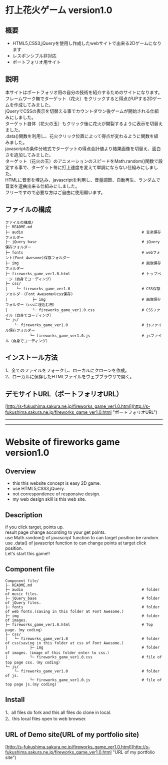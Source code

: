 # 打上花火ゲーム version1.0
## 概要
* HTML5,CSS3,jQueryを使用し作成したwebサイトで出来る2Dゲームになります
* レスポンシブル非対応
* ポートフォリオ用サイト
## 説明
本サイトはポートフォリオ用の自分の技術を紹介するためのサイトになります。   
フレームワーク無でターゲット（花火）をクリックすると得点がUPする2Dゲームを作成してみました。  
jQueryでCSSの表示を切替える事でカウントダウン後ゲームが開始される仕組みにしました。  
ターゲット自体（花火の玉）もクリック後に花火が開裂するように表示を切替えました。  
.data()関数を利用し、花火クリック位置によって得点が変わるように関数を組みました。  
javascriptの条件分岐式でターゲットの得点合計値より結果画像を切替え、面白さを追加してみました。  
ターゲット（花火の玉）のアニメーションのスピードをMath.random()関数で設定する事で、ターゲット毎に打上速度を変えて単調にならない仕組みにしました。  
HTMLに音楽を埋込み、javascriptを利用し、音量調節、自動再生、ランダムで音楽を選曲出来る仕組みにしました。  
フリーですので必要な方はご自由に使用願います。   
## ファイルの構成
```
ファイルの構成/
├─ README.md
├─ audio                                                     # 音楽保存フォルダー
├─ jQuery_base                                               # jQuery保存フォルダー
├─ fonts                                                     # webフォント(Font Awesome)保存フォルダー
├─ img                                                       # 画像保存フォルダー
├─ fireworks_game_ver1.0.html                                # トップページ（自身でコーディング）
├─ css/
|    └─ fireworks_game_ver1.0                                # CSS保存フォルダー(Font Awesomeのcss保存)
|           ├─ img                                           # 画像保存フォルダー（cssに埋込む用）
|           └─ fireworks_game_ver1.0.css                     # CSSファイル（自身でコーディング）
└─ js/
    └─ fireworks_game_ver1.0                                 # jsファイル保存フォルダー
           └─ fireworks_game_ver1.0.js                       # jsファイル（自身でコーディング）   
```
## インストール方法
1、全てのファイルをフォークし、ローカルにクローンを作成。  
2、ローカルに保存したHTMLファイルをウェブブラウザで開く。  
## デモサイトURL（ポートフォリオURL）
[http://s-fukushima.sakura.ne.jp/fireworks_game_ver1.0.html](http://s-fukushima.sakura.ne.jp/fireworks_game_ver1.0.html "ポートフォリオURL")

***
***

# Website of fireworks game version1.0
## Overview
* this this website concept is easy 2D game.
* use HTML5,CSS3,jQuery.
* not correspondence of responsive design.
* my web design skill is this web site.
## Description
if you click target, points up.  
result page change according to your get points.  
use Math.random() of javascript function to can target position be random.  
use .data() of javascript function to can change points at target click position.  
Let's start this game!!
## Component file
```
Component file/
├─ README.md
├─ audio                                                     # folder of music files.
├─ jQuery_base                                               # folder of jQuery files.
├─ fonts                                                     # folder of web fonts.(saving in this folder at Font Awesome.)
├─ img                                                       # folder of images. 
├─ fireworks_game_ver1.0.html                                # Top page.（my coding）
├─ css/
|   └─ fireworks_game_ver1.0                                 # folder of css(saving in this folder at css of Font Awesome.)
|          ├─ img                                            # folder of images.（image of this folder enter to css.）
|          └─ fireworks_game_ver1.0.css                      # file of top page css.（my coding）
└─ js/
    └─ fireworks_game_ver1.0                                 # folder of js.
           └─ fireworks_game_ver1.0.js                       # file of top page js.(my coding)
```
## Install
1、all files do fork and this all files do clone in local.  
2、this local files open to web browser.  
## URL of Demo site(URL of my portfolio site)
[http://s-fukushima.sakura.ne.jp/fireworks_game_ver1.0.html](http://s-fukushima.sakura.ne.jp/fireworks_game_ver1.0.html "URL of my portfolio site")
